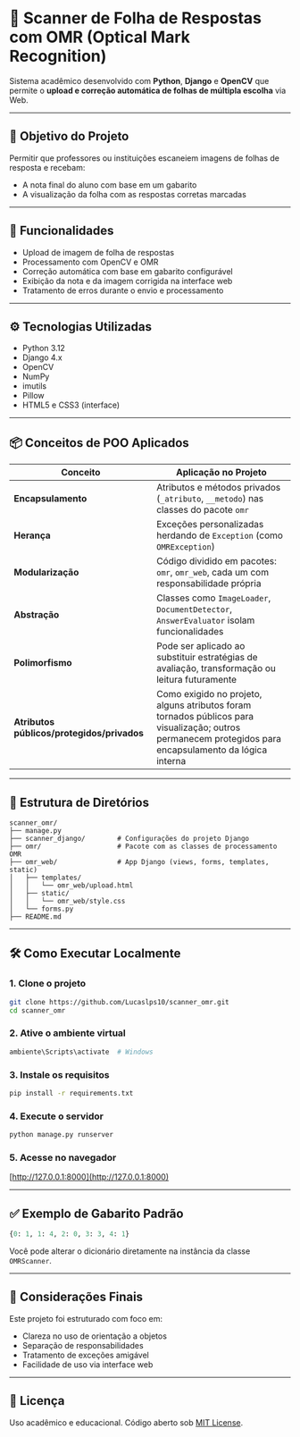 # 🧾 Scanner de Folha de Respostas com OMR (Optical Mark Recognition)

Sistema acadêmico desenvolvido com **Python**, **Django** e **OpenCV** que permite o **upload e correção automática de folhas de múltipla escolha** via Web.

---

## 🎯 Objetivo do Projeto

Permitir que professores ou instituições escaneiem imagens de folhas de resposta e recebam:
- A nota final do aluno com base em um gabarito
- A visualização da folha com as respostas corretas marcadas

---

## 📸 Funcionalidades

- Upload de imagem de folha de respostas
- Processamento com OpenCV e OMR
- Correção automática com base em gabarito configurável
- Exibição da nota e da imagem corrigida na interface web
- Tratamento de erros durante o envio e processamento

---

## ⚙️ Tecnologias Utilizadas

- Python 3.12
- Django 4.x
- OpenCV
- NumPy
- imutils
- Pillow
- HTML5 e CSS3 (interface)

---

## 📦 Conceitos de POO Aplicados

| Conceito | Aplicação no Projeto |
|---------|-----------------------|
| **Encapsulamento** | Atributos e métodos privados (`_atributo`, `__metodo`) nas classes do pacote `omr` |
| **Herança**        | Exceções personalizadas herdando de `Exception` (como `OMRException`) |
| **Modularização**  | Código dividido em pacotes: `omr`, `omr_web`, cada um com responsabilidade própria |
| **Abstração**      | Classes como `ImageLoader`, `DocumentDetector`, `AnswerEvaluator` isolam funcionalidades |
| **Polimorfismo**   | Pode ser aplicado ao substituir estratégias de avaliação, transformação ou leitura futuramente |
| **Atributos públicos/protegidos/privados** | Como exigido no projeto, alguns atributos foram tornados públicos para visualização; outros permanecem protegidos para encapsulamento da lógica interna |

---

## 🧪 Estrutura de Diretórios

```
scanner_omr/
├── manage.py
├── scanner_django/        # Configurações do projeto Django
├── omr/                   # Pacote com as classes de processamento OMR
├── omr_web/               # App Django (views, forms, templates, static)
│   ├── templates/
│   │   └── omr_web/upload.html
│   ├── static/
│   │   └── omr_web/style.css
│   └── forms.py
├── README.md
```

---

## 🛠️ Como Executar Localmente

### 1. Clone o projeto
```bash
git clone https://github.com/Lucaslps10/scanner_omr.git
cd scanner_omr
```

### 2. Ative o ambiente virtual
```bash
ambiente\Scripts\activate  # Windows
```

### 3. Instale os requisitos
```bash
pip install -r requirements.txt
```

### 4. Execute o servidor
```bash
python manage.py runserver
```

### 5. Acesse no navegador
[http://127.0.0.1:8000](http://127.0.0.1:8000)

---

## ✅ Exemplo de Gabarito Padrão

```python
{0: 1, 1: 4, 2: 0, 3: 3, 4: 1}
```

Você pode alterar o dicionário diretamente na instância da classe `OMRScanner`.

---

## 🧠 Considerações Finais

Este projeto foi estruturado com foco em:
- Clareza no uso de orientação a objetos
- Separação de responsabilidades
- Tratamento de exceções amigável
- Facilidade de uso via interface web

---

## 🪪 Licença

Uso acadêmico e educacional. Código aberto sob [MIT License](https://opensource.org/licenses/MIT).
